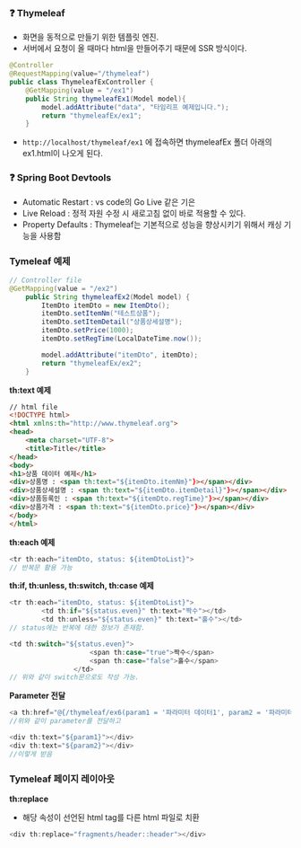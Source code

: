 ### ❓ Thymeleaf

- 화면을 동적으로 만들기 위한 템플릿 엔진.
- 서버에서 요청이 올 때마다 html을 만들어주기 때문에 SSR 방식이다.

```java
@Controller
@RequestMapping(value="/thymeleaf")
public class ThymeleafExController {
    @GetMapping(value = "/ex1")
    public String thymeleafEx1(Model model){
        model.addAttribute("data", "타임리프 예제입니다.");
        return "thymeleafEx/ex1";
    }
```

- `http://localhost/thymeleaf/ex1` 에 접속하면 thymeleafEx 폴더 아래의 ex1.html이 나오게 된다.

### ❓ Spring Boot Devtools

- Automatic Restart  : vs code의 Go Live 같은 기은
- Live Reload : 정적 자원 수정 시 새로고침 없이 바로 적용할 수 있다.
- Property Defaults : Thymeleaf는 기본적으로 성능을 향상시키기 위해서 캐싱 기능을 사용함

### Tymeleaf 예제

```java
// Controller file
@GetMapping(value = "/ex2")
    public String thymeleafEx2(Model model) {
        ItemDto itemDto = new ItemDto();
        itemDto.setItemNm("테스트상품");
        itemDto.setItemDetail("상품상세설명");
        itemDto.setPrice(1000);
        itemDto.setRegTime(LocalDateTime.now());

        model.addAttribute("itemDto", itemDto);
        return "thymeleafEx/ex2";
    }
```

**th:text 예제**

```html
// html file
<!DOCTYPE html>
<html xmlns:th="http://www.thymeleaf.org">
<head>
    <meta charset="UTF-8">
    <title>Title</title>
</head>
<body>
<h1>상품 데이터 예제</h1>
<div>상품명 : <span th:text="${itemDto.itemNm}"}></span></div>
<div>상품상세설명 : <span th:text="${itemDto.itemDetail}"}></span></div>
<div>상품등록인 : <span th:text="${itemDto.regTime}"}></span></div>
<div>상품가격 : <span th:text="${itemDto.price}"}></span></div>
</body>
</html>
```

**th:each 예제**

```java
<tr th:each="itemDto, status: ${itemDtoList}">
// 반복문 활용 가능
```

**th:if, th:unless, th:switch, th:case 예제**

```java
<tr th:each="itemDto, status: ${itemDtoList}">
        <td th:if="${status.even}" th:text="짝수"></td>
        <td th:unless="${status.even}" th:text="홀수"></td>
// status에는 반복에 대한 정보가 존재함. 

<td th:switch="${status.even}">
                    <span th:case="true">짝수</span>
                    <span th:case="false">홀수</span>
                </td>
// 위와 같이 switch문으로도 작성 가능.
```

**Parameter 전달**

```java
<a th:href="@{/thymeleaf/ex6(param1 = '파라미터 데이터1', param2 = '파라미터 데이터2')}">파라미터 전달</a>
//위와 같이 parameter를 전달하고

<div th:text="${param1}"></div>
<div th:text="${param2}"></div>
//이렇게 받음
```

### Tymeleaf 페이지 레이아웃

**th:replace** 

- 해당 속성이 선언된 html tag를 다른 html 파일로 치환
```java
<div th:replace="fragments/header::header"></div>
```
